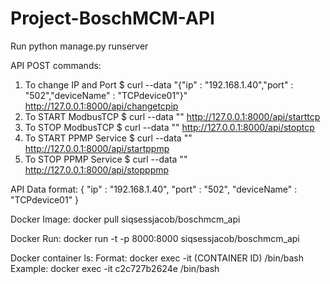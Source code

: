 # Project-BoschMCM-API

Run python manage.py runserver 

API POST commands:
  1. To change IP and Port
    $ curl --data "{"ip" : "192.168.1.40","port" : "502","deviceName" : "TCPdevice01"}" http://127.0.0.1:8000/api/changetcpip
  2. To START ModbusTCP
    $ curl --data "" http://127.0.0.1:8000/api/starttcp
  3. To STOP ModbusTCP
    $ curl --data "" http://127.0.0.1:8000/api/stoptcp
  4. To START PPMP Service
    $ curl --data "" http://127.0.0.1:8000/api/startppmp
  5. To STOP PPMP Service
    $ curl --data "" http://127.0.0.1:8000/api/stopppmp
    
    
API Data format:
 {
    "ip" : "192.168.1.40",
    "port" : "502",
    "deviceName" : "TCPdevice01" 
}

Docker Image:
  docker pull siqsessjacob/boschmcm_api

Docker Run:
  docker run -t -p 8000:8000 siqsessjacob/boschmcm_api

Docker container ls:
  Format:
  docker exec -it (CONTAINER ID) /bin/bash  
  Example:
  docker exec -it c2c727b2624e /bin/bash
